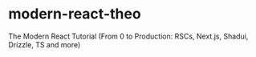 # modern-react-theo
The Modern React Tutorial (From 0 to Production: RSCs, Next.js, Shadui, Drizzle, TS and more)
